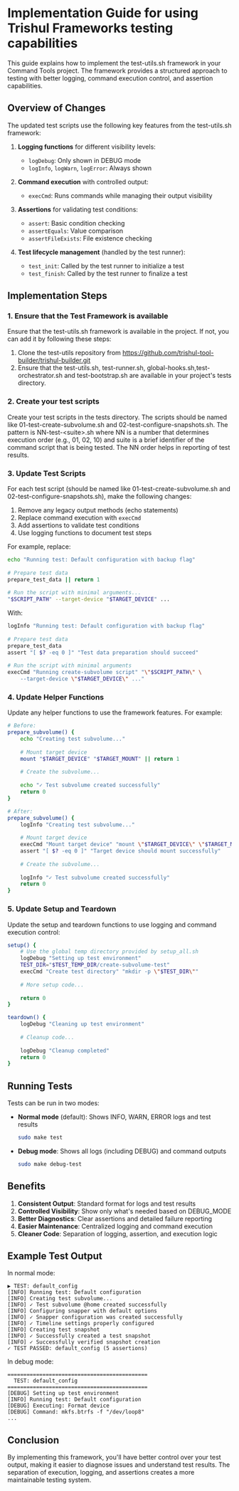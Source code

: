 # Implementation Guide for using Trishul Frameworks testing capabilities

This guide explains how to implement the test-utils.sh framework in your Command Tools project. The framework provides a structured approach to testing with better logging, command execution control, and assertion capabilities.

## Overview of Changes

The updated test scripts use the following key features from the test-utils.sh framework:

1. **Logging functions** for different visibility levels:
   - `logDebug`: Only shown in DEBUG mode
   - `logInfo`, `logWarn`, `logError`: Always shown

2. **Command execution** with controlled output:
   - `execCmd`: Runs commands while managing their output visibility

3. **Assertions** for validating test conditions:
   - `assert`: Basic condition checking
   - `assertEquals`: Value comparison
   - `assertFileExists`: File existence checking

4. **Test lifecycle management** (handled by the test runner):
   - `test_init`: Called by the test runner to initialize a test
   - `test_finish`: Called by the test runner to finalize a test

## Implementation Steps

### 1. Ensure that the Test Framework is available

Ensure that the test-utils.sh framework is available in the project. If not, you can add it by following these steps:

1. Clone the test-utils repository from <https://github.com/trishul-tool-builder/trishul-builder.git>
2. Ensure that the test-utils.sh, test-runner.sh, global-hooks.sh,test-orchestrator.sh and test-bootstrap.sh  are available in your project's tests directory.

### 2. Create your test scripts

Create your test scripts in the tests directory. The scripts should be named like 01-test-create-subvolume.sh and 02-test-configure-snapshots.sh. The pattern is NN-test-\<suite\>.sh where NN is a number that determines execution order (e.g., 01, 02, 10) and suite is a brief identifier of the command script that is being tested. The NN order helps in reporting of test results.

### 3. Update Test Scripts

For each test script (should be named like 01-test-create-subvolume.sh and 02-test-configure-snapshots.sh), make the following changes:

1. Remove any legacy output methods (echo statements)
2. Replace command execution with `execCmd`
3. Add assertions to validate test conditions
4. Use logging functions to document test steps

For example, replace:

```bash
echo "Running test: Default configuration with backup flag"
    
# Prepare test data
prepare_test_data || return 1
    
# Run the script with minimal arguments...
"$SCRIPT_PATH" --target-device "$TARGET_DEVICE" ...
```

With:

```bash
logInfo "Running test: Default configuration with backup flag"
    
# Prepare test data
prepare_test_data
assert "[ $? -eq 0 ]" "Test data preparation should succeed"
    
# Run the script with minimal arguments
execCmd "Running create-subvolume script" "\"$SCRIPT_PATH\" \
    --target-device \"$TARGET_DEVICE\" ..."
```

### 4. Update Helper Functions

Update any helper functions to use the framework features. For example:

```bash
# Before:
prepare_subvolume() {
    echo "Creating test subvolume..."
    
    # Mount target device
    mount "$TARGET_DEVICE" "$TARGET_MOUNT" || return 1
    
    # Create the subvolume...
    
    echo "✓ Test subvolume created successfully"
    return 0
}

# After:
prepare_subvolume() {
    logInfo "Creating test subvolume..."
    
    # Mount target device
    execCmd "Mount target device" "mount \"$TARGET_DEVICE\" \"$TARGET_MOUNT\""
    assert "[ $? -eq 0 ]" "Target device should mount successfully"
    
    # Create the subvolume...
    
    logInfo "✓ Test subvolume created successfully"
    return 0
}
```

### 5. Update Setup and Teardown

Update the setup and teardown functions to use logging and command execution control:

```bash
setup() {
    # Use the global temp directory provided by setup_all.sh
    logDebug "Setting up test environment"
    TEST_DIR="$TEST_TEMP_DIR/create-subvolume-test"
    execCmd "Create test directory" "mkdir -p \"$TEST_DIR\""
    
    # More setup code...
    
    return 0
}

teardown() {
    logDebug "Cleaning up test environment"
    
    # Cleanup code...
    
    logDebug "Cleanup completed"
    return 0
}
```

## Running Tests

Tests can be run in two modes:

- **Normal mode** (default): Shows INFO, WARN, ERROR logs and test results

  ```bash
  sudo make test
  ```

- **Debug mode**: Shows all logs (including DEBUG) and command outputs

  ```bash
  sudo make debug-test
  ```

## Benefits

1. **Consistent Output**: Standard format for logs and test results
2. **Controlled Visibility**: Show only what's needed based on DEBUG_MODE
3. **Better Diagnostics**: Clear assertions and detailed failure reporting
4. **Easier Maintenance**: Centralized logging and command execution
5. **Cleaner Code**: Separation of logging, assertion, and execution logic

## Example Test Output

In normal mode:

```
▶ TEST: default_config
[INFO] Running test: Default configuration
[INFO] Creating test subvolume...
[INFO] ✓ Test subvolume @home created successfully
[INFO] Configuring snapper with default options
[INFO] ✓ Snapper configuration was created successfully
[INFO] ✓ Timeline settings properly configured
[INFO] Creating test snapshot
[INFO] ✓ Successfully created a test snapshot
[INFO] ✓ Successfully verified snapshot creation
✓ TEST PASSED: default_config (5 assertions)
```

In debug mode:

```
============================================
  TEST: default_config
============================================
[DEBUG] Setting up test environment
[INFO] Running test: Default configuration
[DEBUG] Executing: Format device
[DEBUG] Command: mkfs.btrfs -f "/dev/loop8"
...
```

## Conclusion

By implementing this framework, you'll have better control over your test output, making it easier to diagnose issues and understand test results. The separation of execution, logging, and assertions creates a more maintainable testing system.
